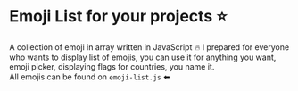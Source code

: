 # Emoji List for your projects ⭐

A collection of emoji in array written in JavaScript  🔥
I prepared for everyone who wants to display list of emojis, you can use it for anything you want, emoji picker, displaying flags for countries, you name it.  
All emojis can be found on `emoji-list.js` ⬅️
